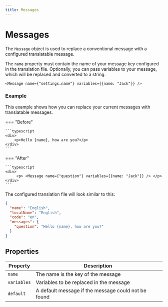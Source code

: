 ```yaml
---
title: Messages
---
```


# Messages

The `Message` object is used to replace a conventional message with a configured translatable message.

The `name` property must contain the name of your message key configured in the translation file. Optionally, you 
can pass variables to your message, which will be replaced and converted to a string.

```
<Message name={"settings.name"} variables={{name: "Jack"}} />
```

### Example

This example shows how you can replace your current messages with translatable messages.

=== "Before"

    ```typescript
    <div>
        <p>Hello {name}, how are you?</p>
    </div>
    ```

=== "After"

    ```typescript
    <div>
         <p> <Message name={"question"} variables={{name: "Jack"}} /> </p>
    </div>
    ```

The configured translation file will look similar to this:

```json
{
  "name": "English",
  "localName": "English",
  "code": "en",
  "messages": {
    "question": "Hello {name}, how are you?"
  }
}
```


## Properties

| Property      | Description                                           |
| --------------| ------------------------------------------------------|
| `name`        | The name is the key of the message                    |
| `variables`   | Variables to be replaced in the message               |
| `default`     | A default message if the message could not be found   |

